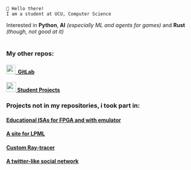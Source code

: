 ```
👋 Hello there!
I am a student at UCU, Computer Science
```

Interested in __Python__, __AI__ *(especially ML and agents for games)* and __Rust__ *(though, not good at it)*
<br><br>

### My other repos:
#### [<img src="https://images.ctfassets.net/xz1dnu24egyd/3FbNmZRES38q2Sk2EcoT7a/a290dc207a67cf779fc7c2456b177e9f/press-kit-icon.svg" width="24rem"> ᠌ GitLab](https://gitlab.com/rad1an)<br>
#### [<img src="https://cdn1.iconfinder.com/data/icons/science-and-education-2/44/hat-512.png" width="26rem"> Student Projects](https://github.com/rhusiev-student)

### Projects not in my repositories, i took part in:
#### [Educational ISAs for FPGA and with emulator](https://github.com/monistode)
#### [A site for LPML](https://github.com/Sygmon)
#### [Custom Ray-tracer](https://github.com/triffois)
#### [A twitter-like social network](https://github.com/tristode/ads-ui)

